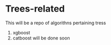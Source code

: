 # Trees-related
This will be a repo of algorithns pertaining tress
1. xgboost 
2. catboost will be done soon
